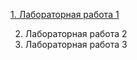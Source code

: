 [1. Лабораторная работа 1](https://fantomxyz.github.io/KG_Labs/)
   
2. Лабораторная работа 2
3. Лабораторная работа 3 
